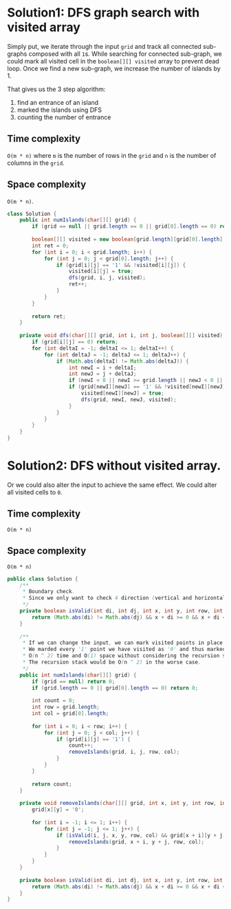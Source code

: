# Solution1: DFS graph search with visited array

Simply put, we iterate through the input `grid` and track all connected sub-graphs composed with all `1`s. While searching for connected sub-graph, we could mark all visited cell in the `boolean[][] visited` array to prevent dead loop. Once we find a new sub-graph, we increase the number of islands by 1. 

That gives us the 3 step algorithm:  
1. find an entrance of an island  
2. marked the islands using DFS  
3. counting the number of entrance  

## Time complexity

`O(m * n)` where `m` is the number of rows in the `grid` and `n` is the number of columns in the `grid`. 

## Space complexity

`O(m * n)`. 

```java
class Solution {
    public int numIslands(char[][] grid) {
        if (grid == null || grid.length == 0 || grid[0].length == 0) return 0;
        
        boolean[][] visited = new boolean[grid.length][grid[0].length];
        int ret = 0;
        for (int i = 0; i < grid.length; i++) {
            for (int j = 0; j < grid[0].length; j++) {
                if (grid[i][j] == '1' && !visited[i][j]) {
                    visited[i][j] = true;
                    dfs(grid, i, j, visited);
                    ret++;
                }
            }
        }
        
        return ret;
    }
    
    private void dfs(char[][] grid, int i, int j, boolean[][] visited) {
        if (grid[i][j] == 0) return;
        for (int deltaI = -1; deltaI <= 1; deltaI++) {
            for (int deltaJ = -1; deltaJ <= 1; deltaJ++) {
                if (Math.abs(deltaI) != Math.abs(deltaJ)) {
                    int newI = i + deltaI;
                    int newJ = j + deltaJ;
                    if (newI < 0 || newI >= grid.length || newJ < 0 || newJ >= grid[0].length) continue;
                    if (grid[newI][newJ] == '1' && !visited[newI][newJ]) {
                        visited[newI][newJ] = true;
                        dfs(grid, newI, newJ, visited);
                    }
                }
            }
        }
    }
}
```

# Solution2: DFS without visited array.

Or we could also alter the input to achieve the same effect. We could alter all visited cells to `0`. 

## Time complexity

`O(m * n)`

## Space complexity

`O(m * n)`

```java
public class Solution {
    /**
     * Boundary check. 
     * Since we only want to check 4 direction (vertical and horizontal), we need to make sure di and dj won't be 1 or 0 at the same time. 
     */
    private boolean isValid(int di, int dj, int x, int y, int row, int col) {
        return (Math.abs(di) != Math.abs(dj) && x + di >= 0 && x + di < row && y + dj >= 0 && y + dj < col);
    }
    
    /**
     * If we can change the input, we can mark visited points in place without using the extra boolean array.
     * We marded every '1' point we have visited as '0' and thus marked it. 
     * O(n ^ 2) time and O(1) space without considering the recursion stack
     * The recursion stack would be O(n ^ 2) in the worse case. 
     */
    public int numIslands(char[][] grid) {
        if (grid == null) return 0;
        if (grid.length == 0 || grid[0].length == 0) return 0;
        
        int count = 0;
        int row = grid.length;
        int col = grid[0].length;
        
        for (int i = 0; i < row; i++) {
            for (int j = 0; j < col; j++) {
                if (grid[i][j] == '1') {
                    count++;
                    removeIslands(grid, i, j, row, col);
                }
            }
        }
        
        return count;
    }
    
    private void removeIslands(char[][] grid, int x, int y, int row, int col) {
        grid[x][y] = '0';
        
        for (int i = -1; i <= 1; i++) {
            for (int j = -1; j <= 1; j++) {
                if (isValid(i, j, x, y, row, col) && grid[x + i][y + j] == '1') {
                    removeIslands(grid, x + i, y + j, row, col);
                }
            }
        }
    }
    
    private boolean isValid(int di, int dj, int x, int y, int row, int col) {
        return (Math.abs(di) != Math.abs(dj) && x + di >= 0 && x + di < row && y + dj >= 0 && y + dj < col);
    }
}
```
